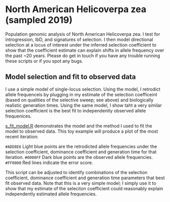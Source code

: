 # North American Helicoverpa zea (sampled 2019)

Population genomic analysis of North American Helicoverpa zea. I test for introgression, IbD, and signatures of selection. I then model directional selection at a locus of interest under the inferred selection coefficient to show that the coefficient estimate can explain shifts in allele frequency over the past ~20 years. Please do get in touch if you have any trouble running these scripts or if you spot any bugs. 


## Model selection and fit to observed data

I use a simple model of single-locus selection. Using the model, I retrodict allele frequenceis by plugging in my estimate of the selection coefficeint (based on qualities of the selective sweep; see above) and biologically realistic generation times. Using the same model, I show taht a very similar selection coefficient is the best fit to independently observed allele frequenices. 

[s_fit_model.R](https://github.com/hlnorth/north_american_helicoverpa_zea/blob/main/s_fit_model.R) demonstrates the model and the method I used to fit the model to observed data. This toy example will produce a plot of the most recent iteration:

`#ADD8E6` Light blue points are the retrodicted allele frequencies under the selection coefficient, dominance coefficient and generation time for that iteration.
`#0000FF` Dark blue points are the observed allele frequencies. 
`#FF0000` Red lines indicate the error score. 

This script can be adjusted to identify combinations of the selection coefficient, dominance coefficient and generation time parameters that best fit observed data. Note that this is a very simple model; I simply use it to show that my estimate of the seleciton coefficient could reasonably explain independently estimated allele frequencies.
